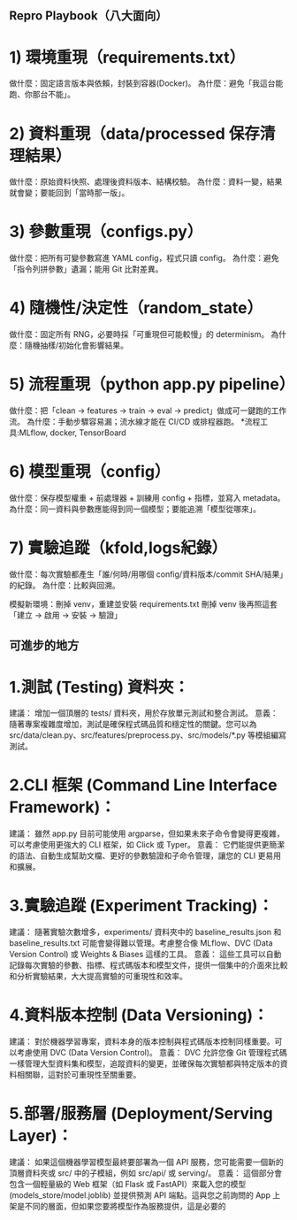 ## Repro Playbook（八大面向）

# 1) 環境重現（requirements.txt）
做什麼：固定語言版本與依賴，封裝到容器(Docker)。
為什麼：避免「我這台能跑、你那台不能」。

# 2) 資料重現（data/processed 保存清理結果）
做什麼：原始資料快照、處理後資料版本、結構校驗。
為什麼：資料一變，結果就會變；要能回到「當時那一版」。

# 3) 參數重現（configs.py）
做什麼：把所有可變參數寫進 YAML config，程式只讀 config。
為什麼：避免「指令列拼參數」遺漏；能用 Git 比對差異。

# 4) 隨機性/決定性（random_state）
做什麼：固定所有 RNG，必要時採「可重現但可能較慢」的 determinism。
為什麼：隨機抽樣/初始化會影響結果。

# 5) 流程重現（python app.py pipeline）
做什麼：把「clean → features → train → eval → predict」做成可一鍵跑的工作流。
為什麼：手動步驟容易漏；流水線才能在 CI/CD 或排程器跑。
*流程工具:MLflow, docker, TensorBoard


# 6) 模型重現（config）
做什麼：保存模型權重 + 前處理器 + 訓練用 config + 指標，並寫入 metadata。
為什麼：同一資料與參數應能得到同一個模型；要能追溯「模型從哪來」。

# 7) 實驗追蹤（kfold,logs紀錄）
做什麼：每次實驗都產生「誰/何時/用哪個 config/資料版本/commit SHA/結果」的紀錄。
為什麼：比較與回溯。


模擬新環境：刪掉 venv，重建並安裝 requirements.txt
刪掉 venv 後再照這套「建立 → 啟用 → 安裝 → 驗證」



## 可進步的地方

# 1.測試 (Testing) 資料夾：
建議： 增加一個頂層的 tests/ 資料夾，用於存放單元測試和整合測試。
意義： 隨著專案複雜度增加，測試是確保程式碼品質和穩定性的關鍵。您可以為 src/data/clean.py、src/features/preprocess.py、src/models/*.py 等模組編寫測試。


# 2.CLI 框架 (Command Line Interface Framework)：
建議： 雖然 app.py 目前可能使用 argparse，但如果未來子命令會變得更複雜，可以考慮使用更強大的 CLI 框架，如 Click 或 Typer。
意義： 它們能提供更簡潔的語法、自動生成幫助文檔、更好的參數驗證和子命令管理，讓您的 CLI 更易用和擴展。


# 3.實驗追蹤 (Experiment Tracking)：
建議： 隨著實驗次數增多，experiments/ 資料夾中的 baseline_results.json 和 baseline_results.txt 可能會變得難以管理。考慮整合像 MLflow、DVC (Data Version Control) 或 Weights & Biases 這樣的工具。
意義： 這些工具可以自動記錄每次實驗的參數、指標、程式碼版本和模型文件，提供一個集中的介面來比較和分析實驗結果，大大提高實驗的可重現性和效率。

# 4.資料版本控制 (Data Versioning)：
建議： 對於機器學習專案，資料本身的版本控制與程式碼版本控制同樣重要。可以考慮使用 DVC (Data Version Control)。
意義： DVC 允許您像 Git 管理程式碼一樣管理大型資料集和模型，追蹤資料的變更，並確保每次實驗都與特定版本的資料相關聯，這對於可重現性至關重要。

# 5.部署/服務層 (Deployment/Serving Layer)：
建議： 如果這個機器學習模型最終要部署為一個 API 服務，您可能需要一個新的頂層資料夾或 src/ 中的子模組，例如 src/api/ 或 serving/。
意義： 這個部分會包含一個輕量級的 Web 框架（如 Flask 或 FastAPI）來載入您的模型 (models_store/model.joblib) 並提供預測 API 端點。這與您之前詢問的 App 上架是不同的層面，但如果您要將模型作為服務提供，這是必要的





